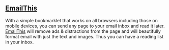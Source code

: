 ## [EmailThis](https://www.emailthis.me/)
With a simple bookmarklet that works on all browsers including those on mobile devices, you can send any page to your email inbox and read it later. [EmailThis](https://www.emailthis.me/) will remove ads & distractions from the page and will beautifully format email with just the text and images. Thus you can have a reading list in your inbox.
